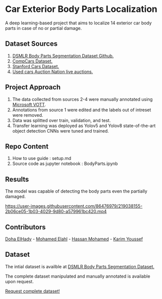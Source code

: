 # Car Exterior Body Parts Localization

A deep learning-based project that aims to localize 14 exterior car body parts in case of no or partial damage.


## Dataset Sources

1.   [DSMLR Body Parts Segmentation Dataset Github.](https://github.com/dsmlr/Car-Parts-Segmentation)
2.   [CompCars Dataset.](http://mmlab.ie.cuhk.edu.hk/datasets/comp_cars/)
3.   [Stanford Cars Dataset.](https://ai.stanford.edu/~jkrause/cars/car_dataset.html)
4.   [Used cars Auction Nation live auctions.](https://www.auctionnation.co.za/)

## Project Approach
1.   The data collected from sources 2-4 were manually annotated using [Microsoft VOTT](https://github.com/microsoft/VoTT).
2.   Annotations from source 1 were edited and the labels out of intreset were removed.
3.   Data was splitted over train, validation, and test.
4.   Transfer learning was deployed as Yolov5 and Yolov8 state-of-the-art object detection CNNs were tuned and trained.

## Repo Content 
1.   How to use guide :  setup.md
2.   Source code as jupyter notebook : BodyParts.ipynb


## Results
The model was capable of detecting the body parts even the partially damaged.

https://user-images.githubusercontent.com/86476979/219038155-2b06ce05-1b03-4029-9d80-a579961bc420.mp4



## Contributors
[Doha ElHady](https://github.com/DohaElHady) - [Mohamed Elahl](https://github.com/MohamedElahl) - [Hassan Mohamed](https://github.com/Hsnmhmd) - [Karim Youssef](https://github.com/KarimYoussef98)

## Dataset
The intial dataset is availble at [DSMLR Body Parts Segmentation Dataset.](https://github.com/dsmlr/Car-Parts-Segmentation)

The complete dataset manipulated and manually annotated is available upon request.

[Request complete dataset!](mailto:dohaelhady14@gmail.com,zezo.elahl@gmail.com,hassan.mohamed21997@gmail.com,karimbadreldin98@gmail.com?subject=Request%20Body%20Parts%20Dataset) 
